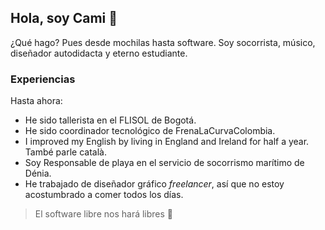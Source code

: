 ## Hola, soy Cami 👋
¿Qué hago? Pues desde mochilas hasta software. Soy socorrista, músico, diseñador autodidacta y eterno estudiante.
### Experiencias
Hasta ahora:
- He sido tallerista en el FLISOL de Bogotá.
- He sido coordinador tecnológico de FrenaLaCurvaColombia.
- I improved my English by living in England and Ireland for half a year. També parle català.
- Soy Responsable de playa en el servicio de socorrismo marítimo de Dénia.
- He trabajado de diseñador gráfico *freelancer*, así que no estoy acostumbrado a comer todos los días.
   
<!--
**Camiletb/Camiletb** is a ✨ _special_ ✨ repository because its `README.md` (this file) appears on your GitHub profile.

Here are some ideas to get you started:

- 🔭 I’m currently working on ...
- 🌱 I’m currently learning ...
- 👯 I’m looking to collaborate on ...
- 🤔 I’m looking for help with ...
- 💬 Ask me about ...
- 📫 How to reach me: ...
- 😄 Pronouns: ...
- ⚡ Fun fact: ...
-->
> El software libre nos hará libres 🐧
